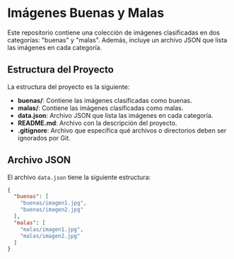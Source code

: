 # Imágenes Buenas y Malas

Este repositorio contiene una colección de imágenes clasificadas en dos categorías: "buenas" y "malas". Además, incluye un archivo JSON que lista las imágenes en cada categoría.

## Estructura del Proyecto

La estructura del proyecto es la siguiente:
- **buenas/**: Contiene las imágenes clasificadas como buenas.
- **malas/**: Contiene las imágenes clasificadas como malas.
- **data.json**: Archivo JSON que lista las imágenes en cada categoría.
- **README.md**: Archivo con la descripción del proyecto.
- **.gitignore**: Archivo que especifica qué archivos o directorios deben ser ignorados por Git.

## Archivo JSON

El archivo `data.json` tiene la siguiente estructura:

```json
{
  "buenas": [
    "buenas/imagen1.jpg",
    "buenas/imagen2.jpg"
  ],
  "malas": [
    "malas/imagen1.jpg",
    "malas/imagen2.jpg"
  ]
}
